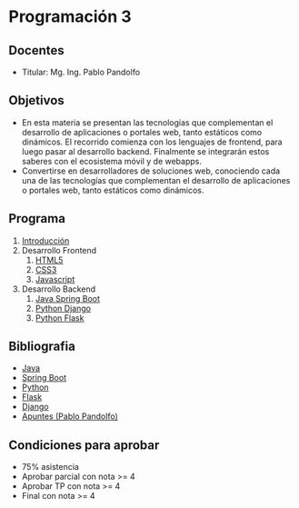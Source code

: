 # Programación 3

## Docentes

* Titular: Mg. Ing. Pablo Pandolfo

## Objetivos

* En esta materia se presentan las tecnologías que complementan el desarrollo de aplicaciones o portales web, tanto estáticos como dinámicos. El recorrido comienza con los lenguajes de frontend, para luego pasar al desarrollo backend. Finalmente se integrarán estos saberes con el ecosistema móvil y de webapps.
* Convertirse en desarrolladores de soluciones web, conociendo cada una de las tecnologías que complementan el desarrollo de aplicaciones o portales web, tanto estáticos como dinámicos.

## Programa

1. [Introducción](doc/introduccion.md)
1. Desarrollo Frontend
     1. [HTML5](doc/)
     1. [CSS3](doc/)
     1. [Javascript](doc/)
1. Desarrollo Backend
     1. [Java Spring Boot](doc/spring-boot.md)
     1. [Python Django](doc/django.md)
     1. [Python Flask](doc/flask.md)

## Bibliografia

* [Java](https://www.java.com/es/)
* [Spring Boot](https://spring.io/projects/spring-boot)
* [Python](https://www.python.org)
* [Flask](https://flask-es.readthedocs.io)
* [Django](https://www.djangoproject.com)
* [Apuntes (Pablo Pandolfo)](doc/)

## Condiciones para aprobar

* 75% asistencia
* Aprobar parcial con nota >= 4
* Aprobar TP con nota >= 4
* Final con nota >= 4
